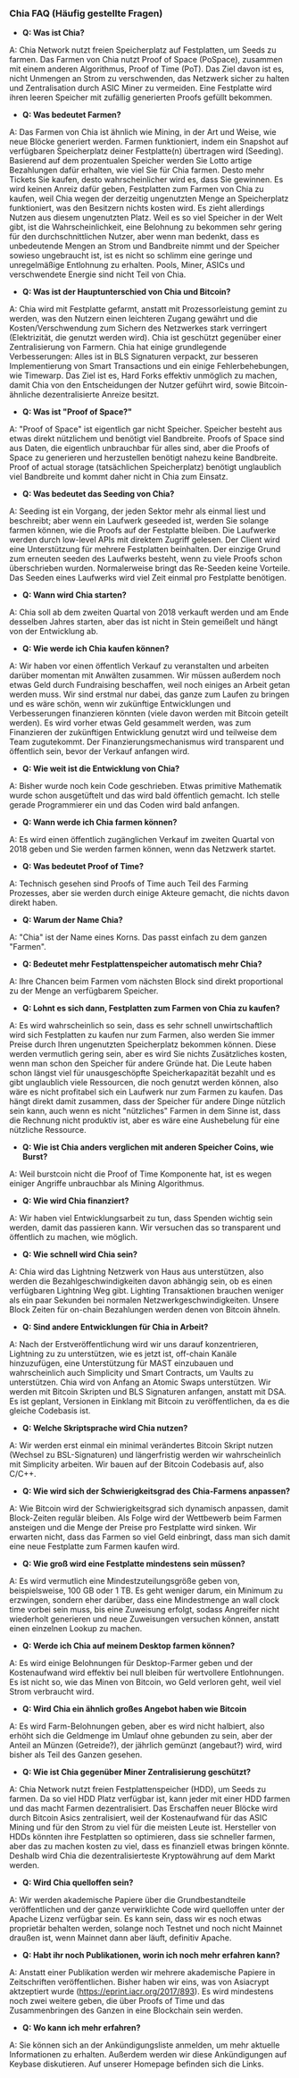 ### Chia FAQ (Häufig gestellte Fragen)

+ <b>Q: Was ist Chia?</b>

A: Chia Network nutzt freien Speicherplatz auf Festplatten, um Seeds zu farmen. Das Farmen von Chia nutzt Proof of Space (PoSpace), zusammen mit einem anderen Algorithmus, Proof of Time (PoT). Das Ziel davon ist es, nicht Unmengen an Strom zu verschwenden, das Netzwerk sicher zu halten und Zentralisation durch ASIC Miner zu vermeiden. Eine Festplatte wird ihren leeren Speicher mit zufällig generierten Proofs gefüllt bekommen.



+ <b>Q: Was bedeutet Farmen?</b>

A: Das Farmen von Chia ist ähnlich wie Mining, in der Art und Weise, wie neue Blöcke generiert werden. Farmen funktioniert, indem ein Snapshot auf verfügbaren Speicherplatz deiner Festplatte(n) übertragen wird (Seeding). Basierend auf dem prozentualen Speicher werden Sie Lotto artige Bezahlungen dafür erhalten, wie viel Sie für Chia farmen. Desto mehr Tickets Sie kaufen, desto wahrscheinlicher wird es, dass Sie gewinnen. Es wird keinen Anreiz dafür geben, Festplatten zum Farmen von Chia zu kaufen, weil Chia wegen der derzeitig ungenutzten Menge an Speicherplatz funktioniert, was den Besitzern nichts kosten wird. Es zieht allerdings Nutzen aus diesem ungenutzten Platz. Weil es so viel Speicher in der Welt gibt, ist die Wahrscheinlichkeit, eine Belohnung zu bekommen sehr gering für den durchschnittlichen Nutzer, aber wenn man bedenkt, dass es unbedeutende Mengen an Strom und Bandbreite nimmt und der Speicher sowieso ungebraucht ist, ist es nicht so schlimm eine geringe und unregelmäßige Entlohnung zu erhalten. Pools, Miner, ASICs und verschwendete Energie sind nicht Teil von Chia.



+ <b>Q: Was ist der Hauptunterschied von Chia und Bitcoin?</b>

A: Chia wird mit Festplatte gefarmt, anstatt mit Prozessorleistung gemint zu werden, was den Nutzern einen leichteren Zugang gewährt und die Kosten/Verschwendung zum Sichern des Netzwerkes stark verringert (Elektrizität, die genutzt werden wird). Chia ist geschützt gegenüber einer Zentralisierung von Farmern. Chia hat einige grundlegende Verbesserungen: Alles ist in BLS Signaturen verpackt, zur besseren Implementierung von Smart Transactions und ein einige Fehlerbehebungen, wie Timewarp. Das Ziel ist es, Hard Forks effektiv unmöglich zu machen, damit  Chia von den Entscheidungen der Nutzer geführt wird, sowie Bitcoin-ähnliche dezentralisierte Anreize besitzt.



+ <b>Q: Was ist "Proof of Space?"</b>

A: "Proof of Space" ist eigentlich gar nicht Speicher. Speicher besteht aus etwas direkt nützlichem und benötigt viel Bandbreite. Proofs of Space sind aus Daten, die eigentlich unbrauchbar für alles sind, aber die Proofs of Space zu generieren und herzustellen benötigt nahezu keine Bandbreite. Proof of actual storage (tatsächlichen Speicherplatz) benötigt unglaublich viel Bandbreite und kommt daher nicht in Chia zum Einsatz.



+ <b>Q: Was bedeutet das Seeding von Chia?</b>

A: Seeding ist ein Vorgang, der jeden Sektor mehr als einmal liest und beschreibt; aber wenn ein Laufwerk geseeded ist, werden Sie solange farmen können, wie die Proofs auf der Festplatte bleiben. Die Laufwerke werden durch low-level APIs mit direktem Zugriff gelesen. Der Client wird eine Unterstützung für mehrere Festplatten beinhalten. Der einzige Grund zum erneuten seeden des Laufwerks besteht, wenn zu viele Proofs schon überschrieben wurden. Normalerweise bringt das Re-Seeden keine Vorteile. Das Seeden eines Laufwerks wird viel Zeit einmal pro Festplatte benötigen.


+ <b>Q: Wann wird Chia starten?</b>

A: Chia soll ab dem zweiten Quartal von 2018 verkauft werden und am Ende desselben Jahres starten, aber das ist nicht in Stein gemeißelt und hängt von der Entwicklung ab.


+ <b>Q: Wie werde ich Chia kaufen können?</b>

A: Wir haben vor einen öffentlich Verkauf zu veranstalten und arbeiten darüber momentan mit Anwälten zusammen. Wir müssen außerdem noch etwas Geld durch Fundraising beschaffen, weil noch einiges an Arbeit getan werden muss. Wir sind erstmal nur dabei, das ganze zum Laufen zu bringen und es wäre schön, wenn wir zukünftige Entwicklungen und Verbesserungen finanzieren könnten (viele davon werden mit Bitcoin geteilt werden). Es wird vorher etwas Geld gesammelt werden, was zum Finanzieren der zukünftigen Entwicklung genutzt wird und teilweise dem Team zugutekommt. Der Finanzierungsmechanismus wird transparent und öffentlich sein, bevor der Verkauf anfangen wird.



+ <b>Q: Wie weit ist die Entwicklung von Chia?</b>

A: Bisher wurde noch kein Code geschrieben. Etwas primitive Mathematik wurde schon ausgetüftelt und das wird bald öffentlich gemacht. Ich stelle gerade Programmierer ein und das Coden wird bald anfangen.



+ <b>Q: Wann werde ich Chia farmen können?</b>

A: Es wird einen öffentlich zugänglichen Verkauf im zweiten Quartal von 2018 geben und Sie werden farmen können, wenn das Netzwerk startet.



+ <b>Q: Was bedeutet Proof of Time?</b>

A: Technisch gesehen sind Proofs of Time auch Teil des Farming Prozesses, aber sie werden durch einige Akteure gemacht, die nichts davon direkt haben.


+ <b>Q: Warum der Name Chia?</b>

A: "Chia" ist der Name eines Korns. Das passt einfach zu dem ganzen "Farmen".



+ <b>Q: Bedeutet mehr Festplattenspeicher automatisch mehr Chia?</b>

A: Ihre Chancen beim Farmen vom nächsten Block sind direkt proportional zu der Menge an verfügbarem Speicher.



+ <b>Q: Lohnt es sich dann, Festplatten zum Farmen von Chia zu kaufen?</b>

A: Es wird wahrscheinlich so sein, dass es sehr schnell unwirtschaftlich wird sich Festplatten zu kaufen nur zum Farmen, also werden Sie immer Preise durch Ihren ungenutzten Speicherplatz bekommen können. Diese werden vermutlich gering sein, aber es wird Sie nichts Zusätzliches kosten, wenn man schon den Speicher für andere Gründe hat. Die Leute haben schon längst viel für unausgeschöpfte Speicherkapazität bezahlt und es gibt unglaublich viele Ressourcen, die noch genutzt werden können, also wäre es nicht profitabel sich ein Laufwerk nur zum Farmen zu kaufen. Das hängt direkt damit zusammen, dass der Speicher für andere Dinge nützlich sein kann, auch wenn es nicht "nützliches" Farmen in dem Sinne ist, dass die Rechnung nicht produktiv ist, aber es wäre eine Aushebelung für eine nützliche Ressource.

+ <b>Q: Wie ist Chia anders verglichen mit anderen Speicher Coins, wie Burst?</b>

A: Weil burstcoin nicht die Proof of Time Komponente hat, ist es wegen einiger Angriffe unbrauchbar als Mining Algorithmus.



+ <b>Q: Wie wird Chia finanziert?</b>

A: Wir haben viel Entwicklungsarbeit zu tun, dass Spenden wichtig sein werden, damit das passieren kann. Wir versuchen das so transparent und öffentlich zu machen, wie möglich.



+ <b>Q: Wie schnell wird Chia sein?</b>

A: Chia wird das Lightning Netzwerk von Haus aus unterstützen, also werden die Bezahlgeschwindigkeiten davon abhängig sein, ob es einen verfügbaren Lightning Weg gibt. Lighting Transaktionen brauchen weniger als ein paar Sekunden bei normalen Netzwerkgeschwindigkeiten. Unsere Block Zeiten für on-chain Bezahlungen werden denen von Bitcoin ähneln.



+ <b>Q: Sind andere Entwicklungen für Chia in Arbeit?</b>

A:  Nach der Erstveröffentlichung wird wir uns darauf konzentrieren, Lightning zu zu unterstützen, wie es jetzt ist, off-chain Kanäle hinzuzufügen, eine Unterstützung für MAST einzubauen und wahrscheinlich auch Simplicity und Smart Contracts, um Vaults zu unterstützen. Chia wird von Anfang an Atomic Swaps unterstützen. Wir werden mit Bitcoin Skripten und BLS Signaturen anfangen, anstatt mit DSA. Es ist geplant, Versionen in Einklang mit Bitcoin zu veröffentlichen, da es die gleiche Codebasis ist.



+ <b>Q: Welche Skriptsprache wird Chia nutzen?</b>

A: Wir werden erst einmal ein minimal verändertes Bitcoin Skript nutzen (Wechsel zu BSL-Signaturen) und längerfristig werden wir wahrscheinlich mit Simplicity arbeiten. Wir bauen auf der Bitcoin Codebasis auf, also C/C++.



+ <b>Q: Wie wird sich der Schwierigkeitsgrad des Chia-Farmens anpassen?</b>

A: Wie Bitcoin wird der Schwierigkeitsgrad sich dynamisch anpassen, damit Block-Zeiten regulär bleiben. Als Folge wird der Wettbewerb beim Farmen ansteigen und die Menge der Preise pro Festplatte wird sinken. Wir erwarten nicht, dass das Farmen so viel Geld einbringt, dass man sich damit eine neue Festplatte zum Farmen kaufen wird.



+ <b>Q: Wie groß wird eine Festplatte mindestens sein müssen?</b>

A: Es wird vermutlich eine Mindestzuteilungsgröße geben von, beispielsweise, 100 GB oder 1 TB. Es geht weniger darum, ein Minimum zu erzwingen, sondern eher darüber, dass eine Mindestmenge an wall clock time vorbei sein muss, bis eine Zuweisung erfolgt, sodass Angreifer nicht wiederholt generieren und neue Zuweisungen versuchen können, anstatt einen einzelnen Lookup zu machen.



+ <b>Q: Werde ich Chia auf meinem Desktop farmen können?</b>

A: Es wird einige Belohnungen für Desktop-Farmer geben und der Kostenaufwand wird effektiv bei null bleiben für wertvollere Entlohnungen. Es ist nicht so, wie das Minen von Bitcoin, wo Geld verloren geht, weil viel Strom verbraucht wird.



+ <b>Q: Wird Chia ein ähnlich großes Angebot haben wie Bitcoin</b>

A: Es wird Farm-Belohnungen geben, aber es wird nicht halbiert, also erhöht sich die Geldmenge im Umlauf ohne gebunden zu sein, aber der Anteil an Münzen (Getreide?), der jährlich gemünzt (angebaut?) wird, wird bisher als Teil des Ganzen gesehen.



+ <b>Q: Wie ist Chia gegenüber Miner Zentralisierung geschützt?</b>

A: Chia Network nutzt freien Festplattenspeicher (HDD), um Seeds zu farmen. Da so viel HDD Platz verfügbar ist, kann jeder mit einer HDD farmen und das macht Farmen dezentralisiert. Das Erschaffen neuer Blöcke wird durch Bitcoin Asics zentralisiert, weil der Kostenaufwand für das ASIC Mining und für den Strom zu viel für die meisten Leute ist. Hersteller von HDDs könnten ihre Festplatten so optimieren, dass sie schneller farmen, aber das zu machen kosten zu viel, dass es finanziell etwas bringen könnte. Deshalb wird Chia die dezentralisierteste Kryptowährung auf dem Markt werden.



+ <b>Q: Wird Chia quelloffen sein?</b>

A: Wir werden akademische Papiere über die Grundbestandteile veröffentlichen und der ganze verwirklichte Code wird quelloffen unter der Apache Lizenz verfügbar sein. Es kann sein, dass wir es noch etwas proprietär behalten werden, solange noch Testnet und noch nicht Mainnet draußen ist, wenn Mainnet dann aber läuft, definitiv Apache.



+ <b>Q: Habt ihr noch Publikationen, worin ich noch mehr erfahren kann?</b>

A: Anstatt einer Publikation werden wir mehrere akademische Papiere in Zeitschriften veröffentlichen. Bisher haben wir eins, was von Asiacrypt aktzeptiert wurde (https://eprint.iacr.org/2017/893). Es wird mindestens noch zwei weitere geben, die über Proofs of Time und das Zusammenbringen des Ganzen in eine Blockchain sein werden.



+ <b>Q: Wo kann ich mehr erfahren?</b>

A: Sie können sich an der Ankündigungsliste anmelden, um mehr aktuelle Informationen zu erhalten. Außerdem werden wir diese Ankündigungen auf Keybase diskutieren. Auf unserer Homepage befinden sich die Links.
